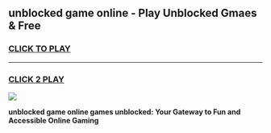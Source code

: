 
## unblocked game online - Play Unblocked Gmaes & Free
<h3>
<a href="https://premium.freeplayer.one?title=unblocked_game_online&ref=20F">CLICK TO PLAY</a></h3>
<hr>

<h3>
<a href="https://premium.freeplayer.one?title=unblocked_game_online&ref=20F">CLICK 2 PLAY</a>
  
</h3>

<a href="https://premium.freeplayer.one?title=unblocked_game_online&ref=20F/"><img src="https://clearcache.store/games.png"></a>


**unblocked game online games unblocked: Your Gateway to Fun and Accessible Online Gaming**
